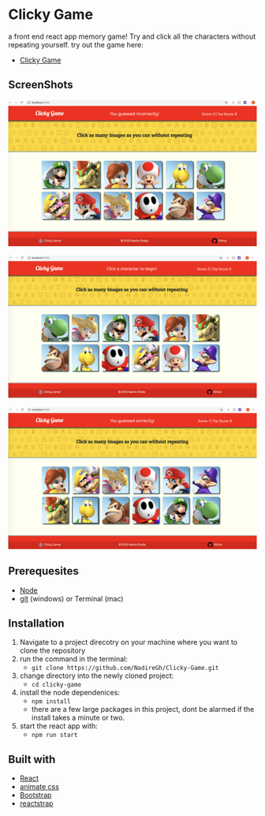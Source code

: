 # Clicky Game

a front end react app memory game!  Try and click all the characters without repeating yourself.
try out the game here: 
* [Clicky Game](https://nadiregh.github.io/Clicky-Game/)

## ScreenShots

![alt text](public/assets/images/readme.png)

![alt text](public/assets/images/readme1.png)

![alt text](public/assets/images/readme2.png)

## Prerequesites

* [Node](https://nodejs.org/en/)
* [git](https://git-scm.com/downloads) (windows) or Terminal (mac)

## Installation

1. Navigate to a project direcotry on your machine where you want to clone the repository
2. run the command in the terminal:
    * `git clone https://github.com/NadireGh/Clicky-Game.git`
3. change directory into the newly cloned project:
    * `cd clicky-game`
4. install the node dependenices:
    * `npm install`
    * there are a few large packages in this project, dont be alarmed if the install takes a minute or two.
5. start the react app with:
    * `npm run start`

## Built with

* [React](https://reactjs.org/)
* [animate css](https://daneden.github.io/animate.css/)
* [Bootstrap](http://getbootstrap.com/docs/4.1/getting-started/introduction/)
* [reactstrap](https://reactstrap.github.io/)

